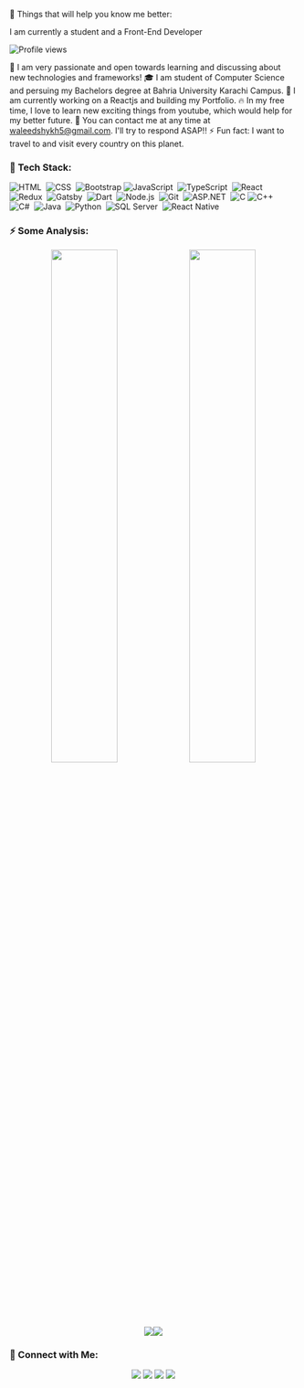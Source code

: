 👋 Things that will help you know me better:

I am currently a student and a Front-End Developer

![Profile views](https://gpvc.arturio.dev/faraasat)  


🚀 I am very passionate and open towards learning and discussing about new technologies and frameworks!
🎓 I am student of Computer Science and persuing my Bachelors degree at Bahria University Karachi Campus.
🔭 I am currently working on a Reactjs and building my Portfolio.
🔥 In my free time, I love to learn new exciting things from youtube, which would help for my better future.
📧 You can contact me at any time at waleedshykh5@gmail.com. I'll try to respond ASAP!!
⚡ Fun fact: I want to travel to and visit every country on this planet.

### 📡 Tech Stack:

![HTML](https://img.shields.io/badge/-HTML-333333?style=plastic&logo=HTML5)&nbsp;
![CSS](https://img.shields.io/badge/-CSS-333333?style=plastic&logo=CSS3&logoColor=1572B6)&nbsp;
![Bootstrap](https://img.shields.io/badge/-Bootstrap-333333?style=plastic&logo=bootstrap&logoColor=563D7C)
![JavaScript](https://img.shields.io/badge/-JavaScript-333333?style=plastic&logo=javascript)&nbsp;
![TypeScript](https://img.shields.io/badge/-TypeScript-333333?style=plastic&logo=typeScript&logoColor=007acc)&nbsp;
![React](https://img.shields.io/badge/-React-333333?style=plastic&logo=react)&nbsp;
![Redux](https://img.shields.io/badge/-Redux-333333?style=plastic&logo=redux&logoColor=7248b6)&nbsp;
![Gatsby](https://img.shields.io/badge/-GatsbyJS-333333?style=plastic&logo=gatsby)&nbsp;
![Dart](https://img.shields.io/badge/-Dart-333333?style=plastic&logo=dart)&nbsp;
![Node.js](https://img.shields.io/badge/-Node.js-333333?style=plastic&logo=node.js)&nbsp;
![Git](https://img.shields.io/badge/-Git-333333?style=plastic&logo=git)&nbsp;
![ASP.NET](https://img.shields.io/badge/-ASP.NET-333333?style=plastic&logo=.NET)&nbsp;
![C](https://img.shields.io/badge/-C-333333?style=plastic&logo=C)
![C++](https://img.shields.io/badge/-C++-333333?style=plastic&logo=C%2B%2B)&nbsp;
![C#](https://img.shields.io/badge/-CSharp-333333?style=plastic&logo=c-sharp)&nbsp;
![Java](https://img.shields.io/badge/-Java-333333?style=plastic&logo=java)&nbsp;
![Python](https://img.shields.io/badge/-Python-333333?style=plastic&logo=python)&nbsp;
![SQL Server](https://img.shields.io/badge/-SQLServer-333333?style=plastic&logo=microsoft-sql-server)&nbsp;
![React Native](https://img.shields.io/badge/-React%20Native-333333?style=plastic&logo=react&logoColor=teal)&nbsp;

### ⚡ Some Analysis:

<p align="center">
  <a href="https://github.com/waleedshaikh-code">
    <img height="48%" src="https://github-readme-stats.vercel.app/api?username=waleedshaikh-code&count_private=true&show_icons=true&theme=react"/><img height="48%" src="https://github-readme-streak-stats.herokuapp.com/?user=waleedshaikh-code&theme=react"/>
  </a>
</p>
<p align="center">
  <a href="https://github.com/waleedshaikh-code">
    <img src="https://github-readme-stats.vercel.app/api/top-langs/?username=waleedshaikh-code&layout=compact&langs_count=8&theme=jolly"/><img src="https://activity-graph.herokuapp.com/graph?username=waleedshaikh-code"/>
  </a>
</p>
<!--![GitHub metrics](https://metrics.lecoq.io/faraasat)-->  
<!--[![trophy](https://github-profile-trophy.vercel.app/?username=faraasat)](https://github.com/ryo-ma/github-profile-trophy)-->
<!--<a href='https://github.com/pricing'><img src='https://raw.githubusercontent.com/acervenky/animated-github-badges/master/assets/pro.gif' width='40' height='40'></a>-->

### 🤙 Connect with Me:

<p align="center">
<a href="https://www.linkedin.com/in/waleed-shaikh-301903198/"><img src="https://img.shields.io/badge/-Waleed%20Shaikh-0077B5?style=flat-square&logo=Linkedin&logoColor=white"/></a>
<a href="mailto:waleedshykh5@gmail.com"><img src="https://img.shields.io/badge/-waleedshykh5@gmail.com-D14836?style=flat-square&logo=Gmail&logoColor=white"/></a>
<a href="https://www.instagram.com/walllleeedddd/"><img src="https://img.shields.io/badge/-@walllleeedddd-E4405F?style=flat-square&logo=Instagram&logoColor=white"/></a>
<a href="https://www.facebook.com/waleedshaikhofficial"><img src="https://img.shields.io/badge/-Waleed%20Shaikh-1877F2?style=flat-square&logo=Facebook&logoColor=white"/></a>
</p>
